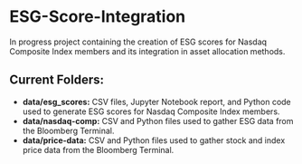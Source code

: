 # ESG-Score-Integration

In progress project containing the creation of ESG scores for Nasdaq Composite Index members and its integration in asset allocation methods. 


## Current Folders:
- **data/esg_scores:** CSV files, Jupyter Notebook report, and Python code used to generate ESG scores for Nasdaq Composite Index members. 
- **data/nasdaq-comp:** CSV and Python files used to gather ESG data from the Bloomberg Terminal.
- **data/price-data:** CSV and Python files used to gather stock and index price data from the Bloomberg Terminal.
